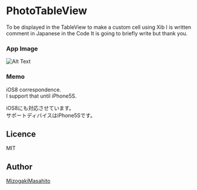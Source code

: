 # PhotoTableView
To be displayed in the TableView to make a custom cell using Xib
I is written comment in Japanese in the Code 
It is going to briefly write but thank you.


### App Image ###
![Alt Text](https://github.com/MMasahito/PhotoTableView/blob/master/image.gif)  

### Memo ###
iOS8 correspondence.  
I support that until iPhone5S.  

iOS8にも対応させています。  
サポートディバイスはiPhone5Sです。

## Licence

MIT

## Author

[MizogakiMasahito](https://github.com/MMasahito)

